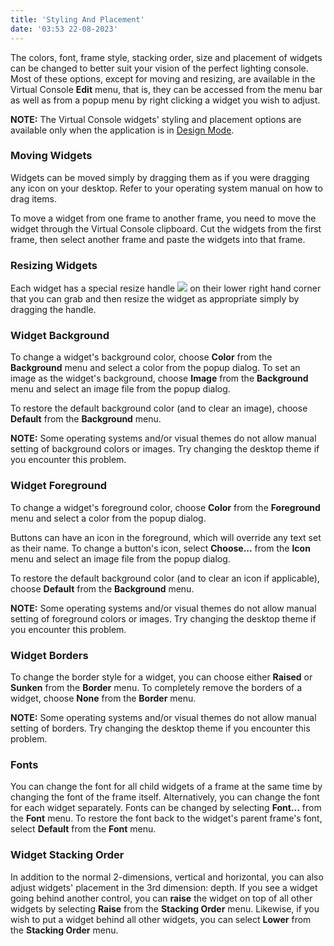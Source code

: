 ```yaml
---
title: 'Styling And Placement'
date: '03:53 22-08-2023'
---
```


The colors, font, frame style, stacking order, size and placement of widgets can be changed to better suit your vision of the perfect lighting console. Most of these options, except for moving and resizing, are available in the Virtual Console **Edit** menu, that is, they can be accessed from the menu bar as well as from a popup menu by right clicking a widget you wish to adjust.

**NOTE:** The Virtual Console widgets' styling and placement options are available only when the application is in [Design Mode](concept.html#Modes).

### Moving Widgets

Widgets can be moved simply by dragging them as if you were dragging any icon on your desktop. Refer to your operating system manual on how to drag items.

To move a widget from one frame to another frame, you need to move the widget through the Virtual Console clipboard. Cut the widgets from the first frame, then select another frame and paste the widgets into that frame.

### Resizing Widgets

Each widget has a special resize handle ![](qrc:/resize.png) on their lower right hand corner that you can grab and then resize the widget as appropriate simply by dragging the handle.

### Widget Background

To change a widget's background color, choose **Color** from the **Background** menu and select a color from the popup dialog. To set an image as the widget's background, choose **Image** from the **Background** menu and select an image file from the popup dialog.

To restore the default background color (and to clear an image), choose **Default** from the **Background** menu.

**NOTE:** Some operating systems and/or visual themes do not allow manual setting of background colors or images. Try changing the desktop theme if you encounter this problem.

### Widget Foreground

To change a widget's foreground color, choose **Color** from the **Foreground** menu and select a color from the popup dialog.

Buttons can have an icon in the foreground, which will override any text set as their name. To change a button's icon, select **Choose...** from the **Icon** menu and select an image file from the popup dialog.

To restore the default background color (and to clear an icon if applicable), choose **Default** from the **Background** menu.

**NOTE:** Some operating systems and/or visual themes do not allow manual setting of foreground colors or images. Try changing the desktop theme if you encounter this problem.

### Widget Borders

To change the border style for a widget, you can choose either **Raised** or **Sunken** from the **Border** menu. To completely remove the borders of a widget, choose **None** from the **Border** menu.

**NOTE:** Some operating systems and/or visual themes do not allow manual setting of borders. Try changing the desktop theme if you encounter this problem.

### Fonts

You can change the font for all child widgets of a frame at the same time by changing the font of the frame itself. Alternatively, you can change the font for each widget separately. Fonts can be changed by selecting **Font...** from the **Font** menu. To restore the font back to the widget's parent frame's font, select **Default** from the **Font** menu.

### Widget Stacking Order

In addition to the normal 2-dimensions, vertical and horizontal, you can also adjust widgets' placement in the 3rd dimension: depth. If you see a widget going behind another control, you can **raise** the widget on top of all other widgets by selecting **Raise** from the **Stacking Order** menu. Likewise, if you wish to put a widget behind all other widgets, you can select **Lower** from the **Stacking Order** menu.